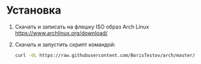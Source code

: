 # Установка 
1) Скачать и записать на флешку ISO образ Arch Linux https://www.archlinux.org/download/

2) Скачать и запустить скрипт командой:
   
   ```bash
   curl -OL https://raw.githubusercontent.com/BorisTestov/arch/master/archuefi1.sh && sh archuefi1.sh
   ```